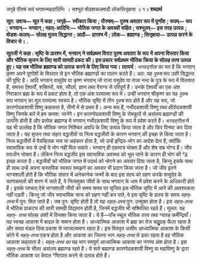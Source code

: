 जगृहे पौरुषं रूपं भगवान्महदादिभि: । सश्भूतं षोडशकलमादौ लोकसिसृक्षया ॥ १॥ **शब्दार्थ** 

**सूत: उवाच—** **सूत ने कहा** **; जगृहे—** **स्वीकार किया** **; पौरुषम्—** **पुरुष अवतार रूप में पूर्णांश** **; रूपम्—** **रूप** **; भगवान्—** **भगवान्** **; महत्-आदिभि:—** **भौतिक जगत के अवयवों सहित** **; सश्भूतम्—** **इस तरह उत्पन्न** **; षोडश-कलम्—** **सोलह मुलय** **सिद्धान्त** **; आदौ—** **प्रारश्भ में** **; लोक—** **ब्रह्माण्ड** **; सिसृक्षया—** **उत्पन्न करने के विचार से।** **.** 

**सूतजी ने कहा : सृष्टि के प्रारश्भ में, भगवान् ने सर्वप्रथम विराट पुरुष अवतार के रूप** **में अपना विस्तार किया और भौतिक सृजन के लिए सारी सामग्री प्रकट की। इस प्रकार** **सर्वप्रथम भौतिक क्रिया के सोलह तत्त्व उत्पन्न हुए। यह सब भौतिक ब्रह्माण्ड को उत्पन्न** **करने के लिए किया गया।** **तात्पर्य** : *भगवद्गीता* का मत है कि भगवान् कृष्ण अपने पूर्णांशों के विस्तार से इन भौतिक ब्रह्माण्डों का पालन करते हैं। अत: यह *पुरुष* रूप उसी सिद्धान्त की पुष्टि है। आदि भगवान् वासुदेव या कृष्ण भगवान् जो राजा वसुदेव या राजा नन्द के पुत्र के रूप में विलयात हैं, समस्त ऐश्वर्यों, शक्तियों, यश, सौंदर्य, ज्ञान तथा वैराग्य से परिपूर्ण हैं। उनके ऐश्वर्यों का एक अंश निराकार ब्रह्म के रूप में प्रकट होता है, तो एक अंश परमात्मा रूप में। उन्हीं भगवान् श्रीकृष्ण का यह *पुरुष* रूप भगवान् का मूल परमात्मा स्वरूप है। भौतिक सृष्टि में तीन *पुरुष* रूप होते हैं और यह रूप, जो कारणोदकशायी विष्णु कहलाता है, तीनों में से प्रथम है। अन्य रूप हैं, गर्भोदकशायी विष्णु तथा क्षीरोदकशायी विष्णु जिनके बारे में हम क्रमश: जानेंगे। इन कारणोदकशायी विष्णु के रोमकूपों से असंलय ब्रह्माण्डों की उत्पत्ति होती है और प्रत्येक ब्रह्माण्ड में भगवान् गर्भोदकशायी विष्णु के रूप में प्रवेश करते हैं। *भगवद्गीता* में यह भी उल्लेख है कि भौतिक जगत निश्चित अवधि के लिए उत्पन्न किया जाता है और फिर विनष्ट कर दिया जाता है। यह सृजन तथा संहार बद्धजीवों या नित्य बद्धजीवों के कारण भगवान् की इच्छा से किया जाता है। नित्य बद्धजीवों में वैयकि्तक भाव या अहंकार होता है, जो उन्हें इन्द्रिय-भोग का आदेश देता है, क्योंकि स्वाभाविक रूप से उन्हें ये भोग नहीं मिल सकते। भगवान् ही एकमात्र भोक्ता हैं और शेष सब भोग्य हैं। जीव पराधीन भोक्ता हैं। लेकिन नित्य बद्धजीव इस स्वाभाविक अवस्था को भूल जाने के कारण ही भोग की ²ढ़ इच्छा करता है। बद्धजीवों को भौतिक जगत में पदार्थ को भोगने का अवसर दिया जाता है, किन्तु इसके साथ ही साथ उन्हें अपना वास्तविक स्वरूप समझने का अवसर भी प्रदान किया जाता है। जो जीव इतने भाग्यशाली होते हैं कि भौतिक संसार में अनेकानेक जन्मों के बाद इस सत्य को ग्रहण करके वासुदेव के चरणकमलों की शरण में जाते हैं, वे नित्यमुक्त जीवों के साथ भगवान् के धाम में प्रवेश करने के अधिकारी होते हैं। इसके पश्चात् ऐसे भाग्यशाली जीवों को समय समय पर सृजित इस भौतिक सृष्टि में आने की आवश्यकता नहीं पड़ती। किन्तु जो जीव स्वाभाविक सत्य को ग्रहण नहीं कर पाते, वे इस सृष्टि के प्रलय के समय *महत्-तत्त्व* में पुन: मिल जाते हैं। जब पुन: सृष्टि होती है तो यह *महत्-तत्त्व* पुन: उन्मुक्त होता है। इस *महत्-तत्त्व* में भौतिक प्राकट्य की सारी सामग्री विद्यमान होती है, जिनमें बद्धजीव भी सश्मिलित रहते हैं। मूलत: यह *महत्-* *तत्त्व* सोलह अंशों में विभक्त किया जाता है। ये हैं—पाँच स्थूल भौतिक तत्त्व तथा ग्यारह कर्मेन्द्रियाँ। यह स्वच्छ आकाश में बादल के समान होता है। आध्यात्मिक आकाश में ब्रह्म का तेज चतुॢदक् फैला रहता है और समग्र मंडल दिव्य प्रकाश से जाज्वल्यमान रहता है। इस विस्तृत असीम आध्यात्मिक आकाश के किसी कोने में *महत्-तत्त्व* एकत्र होता है और आकाश का जितना भाग *महत्-तत्त्व* से ढका रहता है वह भौतिक आकाश कहलाता है। *महत्-तत्त्व का* यह भाग सश्पूर्ण आध्यात्मिक आकाश का नगण्य अंश होता है। इस *महत्-तत्त्व* के भीतर असंलय ब्रह्माण्ड रहते हैं। ये सारे बह्माण्ड कारणोदकशायी विष्णु या महाविष्णु के द्वारा भौतिक आकाश पर केवल ²ष्टिपात करने से उत्पन्न होते हैं। 